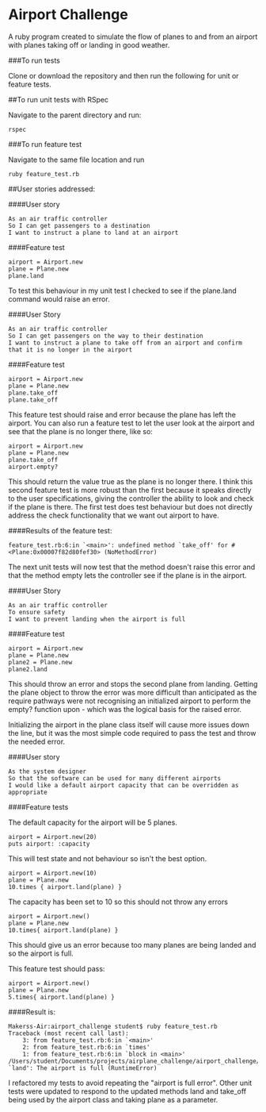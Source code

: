 Airport Challenge
=================

A ruby program created to simulate the flow of planes to and from an airport with planes taking off or landing in good weather.

###To run tests

Clone or download the repository and then run the following for unit or feature tests.

##To run unit tests with RSpec

Navigate to the parent directory and run:

```
rspec
```

###To run feature test

Navigate to the same file location and run

```
ruby feature_test.rb
```

##User stories addressed:

####User story

```
As an air traffic controller
So I can get passengers to a destination
I want to instruct a plane to land at an airport
```
####Feature test

```
airport = Airport.new
plane = Plane.new
plane.land
```

To test this behaviour in my unit test I checked to see if the plane.land command would raise an error.

####User Story
```
As an air traffic controller
So I can get passengers on the way to their destination
I want to instruct a plane to take off from an airport and confirm that it is no longer in the airport
```

####Feature test

```
airport = Airport.new
plane = Plane.new
plane.take_off
plane.take_off
```
This feature test should raise and error because the plane has left the airport.
You can also run a feature test to let the user look at the airport and see that the plane is no longer there, like so:

```
airport = Airport.new
plane = Plane.new
plane.take_off
airport.empty?
```
This should return the value true as the plane is no longer there. I think this second feature test is more robust than the first because it speaks directly to the user specifications, giving the controller the ability to look and check if the plane is there. The first test does test behaviour but does not directly address the check functionality that we want out airport to have.

####Results of the feature test:

```
feature_test.rb:6:in `<main>': undefined method `take_off' for #<Plane:0x00007f82d80fef30> (NoMethodError)
```

The next unit tests will now test that the method doesn't raise this error and that the method empty lets the controller see if the plane is in the airport.

####User Story

```
As an air traffic controller
To ensure safety
I want to prevent landing when the airport is full
```

####Feature test

```
airport = Airport.new
plane = Plane.new
plane2 = Plane.new
plane2.land
```

This should throw an error and stops the second plane from landing. Getting the plane object to throw the error was more difficult than anticipated as the require pathways were not recognising an initialized airport to perform the empty? function upon - which was the logical basis for the raised error.

Initializing the airport in the plane class itself will cause more issues down the line, but it was the most simple code required to pass the test and throw the needed error.

####User story

```
As the system designer
So that the software can be used for many different airports
I would like a default airport capacity that can be overridden as appropriate
```

####Feature tests

The default capacity for the airport will be 5 planes.

```
airport = Airport.new(20)
puts airport: :capacity
```

This will test state and not behaviour so isn't the best option.

```
airport = Airport.new(10)
plane = Plane.new
10.times { airport.land(plane) }
```
The capacity has been set to 10 so this should not throw any errors

```
airport = Airport.new()
plane = Plane.new
10.times{ airport.land(plane) }
```
This should give us an error because too many planes are being landed and so the airport is full.

This feature test should pass:

```
airport = Airport.new()
plane = Plane.new
5.times{ airport.land(plane) }
```

####Result is:

```
Makerss-Air:airport_challenge student$ ruby feature_test.rb
Traceback (most recent call last):
	3: from feature_test.rb:6:in `<main>'
	2: from feature_test.rb:6:in `times'
	1: from feature_test.rb:6:in `block in <main>'
/Users/student/Documents/projects/airplane_challenge/airport_challenge/lib/airport.rb:13:in `land': The airport is full (RuntimeError)

```

I refactored my tests to avoid repeating the "airport is full error". Other unit tests were updated to respond to the updated methods land and take_off being used by the airport class and taking plane as a parameter.

